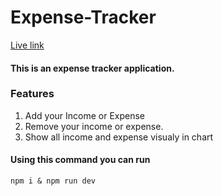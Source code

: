 # Expense-Tracker
[Live link](https://6495f2e42741e3718fc35db5--idyllic-cocada-d27bd9.netlify.app/)

#### This is an expense tracker application.
### Features
1. Add your Income or Expense
2. Remove your income or expense.
3. Show all income and expense visualy in chart

#### Using this command you can run
`npm i & npm run dev`
